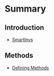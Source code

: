 # Summary

## Introduction

* [SmartInvs](README.md)

## Methods

* [Defining Methods](methods.md)


